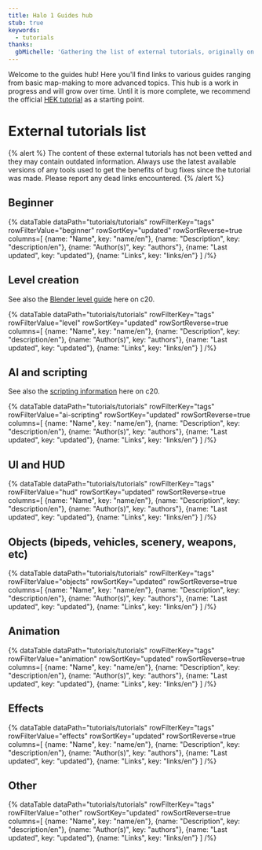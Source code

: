 ```yaml
---
title: Halo 1 Guides hub
stub: true
keywords:
  - tutorials
thanks:
  gbMichelle: 'Gathering the list of external tutorials, originally on halocetutorials.tk'
---
```

Welcome to the guides hub! Here you'll find links to various guides ranging from basic map-making to more advanced topics. This hub is a work in progress and will grow over time. Until it is more complete, we recommend the official [HEK tutorial][hek] as a starting point.

# External tutorials list
{% alert %}
The content of these external tutorials has not been vetted and they may contain outdated information. Always use the latest available versions of any tools used to get the benefits of bug fixes since the tutorial was made. Please report any dead links encountered.
{% /alert %}

## Beginner
{% dataTable
  dataPath="tutorials/tutorials"
  rowFilterKey="tags"
  rowFilterValue="beginner"
  rowSortKey="updated"
  rowSortReverse=true
  columns=[
    {name: "Name", key: "name/en"},
    {name: "Description", key: "description/en"},
    {name: "Author(s)", key: "authors"},
    {name: "Last updated", key: "updated"},
    {name: "Links", key: "links/en"}
  ]
/%}

## Level creation
See also the [Blender level guide](~blender-prep) here on c20.

{% dataTable
  dataPath="tutorials/tutorials"
  rowFilterKey="tags"
  rowFilterValue="level"
  rowSortKey="updated"
  rowSortReverse=true
  columns=[
    {name: "Name", key: "name/en"},
    {name: "Description", key: "description/en"},
    {name: "Author(s)", key: "authors"},
    {name: "Last updated", key: "updated"},
    {name: "Links", key: "links/en"}
  ]
/%}

## AI and scripting
See also the [scripting information](~scripting) here on c20.

{% dataTable
  dataPath="tutorials/tutorials"
  rowFilterKey="tags"
  rowFilterValue="ai-scripting"
  rowSortKey="updated"
  rowSortReverse=true
  columns=[
    {name: "Name", key: "name/en"},
    {name: "Description", key: "description/en"},
    {name: "Author(s)", key: "authors"},
    {name: "Last updated", key: "updated"},
    {name: "Links", key: "links/en"}
  ]
/%}

## UI and HUD
{% dataTable
  dataPath="tutorials/tutorials"
  rowFilterKey="tags"
  rowFilterValue="hud"
  rowSortKey="updated"
  rowSortReverse=true
  columns=[
    {name: "Name", key: "name/en"},
    {name: "Description", key: "description/en"},
    {name: "Author(s)", key: "authors"},
    {name: "Last updated", key: "updated"},
    {name: "Links", key: "links/en"}
  ]
/%}

## Objects (bipeds, vehicles, scenery, weapons, etc)
{% dataTable
  dataPath="tutorials/tutorials"
  rowFilterKey="tags"
  rowFilterValue="objects"
  rowSortKey="updated"
  rowSortReverse=true
  columns=[
    {name: "Name", key: "name/en"},
    {name: "Description", key: "description/en"},
    {name: "Author(s)", key: "authors"},
    {name: "Last updated", key: "updated"},
    {name: "Links", key: "links/en"}
  ]
/%}

## Animation
{% dataTable
  dataPath="tutorials/tutorials"
  rowFilterKey="tags"
  rowFilterValue="animation"
  rowSortKey="updated"
  rowSortReverse=true
  columns=[
    {name: "Name", key: "name/en"},
    {name: "Description", key: "description/en"},
    {name: "Author(s)", key: "authors"},
    {name: "Last updated", key: "updated"},
    {name: "Links", key: "links/en"}
  ]
/%}

## Effects
{% dataTable
  dataPath="tutorials/tutorials"
  rowFilterKey="tags"
  rowFilterValue="effects"
  rowSortKey="updated"
  rowSortReverse=true
  columns=[
    {name: "Name", key: "name/en"},
    {name: "Description", key: "description/en"},
    {name: "Author(s)", key: "authors"},
    {name: "Last updated", key: "updated"},
    {name: "Links", key: "links/en"}
  ]
/%}

## Other
{% dataTable
  dataPath="tutorials/tutorials"
  rowFilterKey="tags"
  rowFilterValue="other"
  rowSortKey="updated"
  rowSortReverse=true
  columns=[
    {name: "Name", key: "name/en"},
    {name: "Description", key: "description/en"},
    {name: "Author(s)", key: "authors"},
    {name: "Last updated", key: "updated"},
    {name: "Links", key: "links/en"}
  ]
/%}

[hek]: http://hce.halomaps.org/hek/
